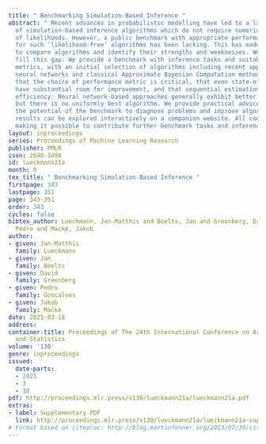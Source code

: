 ```yaml
---
title: " Benchmarking Simulation-Based Inference "
abstract: " Recent advances in probabilistic modelling have led to a large number
  of simulation-based inference algorithms which do not require numerical evaluation
  of likelihoods. However, a public benchmark with appropriate performance metrics
  for such ’likelihood-free’ algorithms has been lacking. This has made it difficult
  to compare algorithms and identify their strengths and weaknesses. We set out to
  fill this gap: We provide a benchmark with inference tasks and suitable performance
  metrics, with an initial selection of algorithms including recent approaches employing
  neural networks and classical Approximate Bayesian Computation methods. We found
  that the choice of performance metric is critical, that even state-of-the-art algorithms
  have substantial room for improvement, and that sequential estimation improves sample
  efficiency. Neural network-based approaches generally exhibit better performance,
  but there is no uniformly best algorithm. We provide practical advice and highlight
  the potential of the benchmark to diagnose problems and improve algorithms. The
  results can be explored interactively on a companion website. All code is open source,
  making it possible to contribute further benchmark tasks and inference algorithms. "
layout: inproceedings
series: Proceedings of Machine Learning Research
publisher: PMLR
issn: 2640-3498
id: lueckmann21a
month: 0
tex_title: " Benchmarking Simulation-Based Inference "
firstpage: 343
lastpage: 351
page: 343-351
order: 343
cycles: false
bibtex_author: Lueckmann, Jan-Matthis and Boelts, Jan and Greenberg, David and Goncalves,
  Pedro and Macke, Jakob
author:
- given: Jan-Matthis
  family: Lueckmann
- given: Jan
  family: Boelts
- given: David
  family: Greenberg
- given: Pedro
  family: Goncalves
- given: Jakob
  family: Macke
date: 2021-03-18
address:
container-title: Proceedings of The 24th International Conference on Artificial Intelligence
  and Statistics
volume: '130'
genre: inproceedings
issued:
  date-parts:
  - 2021
  - 3
  - 18
pdf: http://proceedings.mlr.press/v130/lueckmann21a/lueckmann21a.pdf
extras:
- label: Supplementary PDF
  link: http://proceedings.mlr.press/v130/lueckmann21a/lueckmann21a-supp.pdf
# Format based on citeproc: http://blog.martinfenner.org/2013/07/30/citeproc-yaml-for-bibliographies/
---
```

